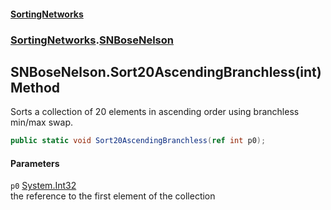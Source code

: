 #### [SortingNetworks](index.md 'index')
### [SortingNetworks](SortingNetworks.md 'SortingNetworks').[SNBoseNelson](SortingNetworks_SNBoseNelson.md 'SortingNetworks.SNBoseNelson')
## SNBoseNelson.Sort20AscendingBranchless(int) Method
Sorts a collection of 20 elements in ascending order using branchless min/max swap.  
```csharp
public static void Sort20AscendingBranchless(ref int p0);
```
#### Parameters
<a name='SortingNetworks_SNBoseNelson_Sort20AscendingBranchless(int)_p0'></a>
`p0` [System.Int32](https://docs.microsoft.com/en-us/dotnet/api/System.Int32 'System.Int32')  
the reference to the first element of the collection
  
